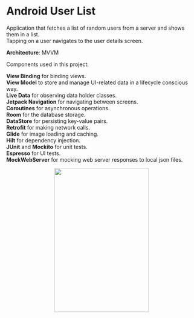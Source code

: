 # Android User List

Application that fetches a list of random users from a server and shows them in a list.  
Tapping on a user navigates to the user details screen.

<b>Architecture</b>: MVVM

Components used in this project:

<b>View Binding</b> for binding views.  
<b>View Model</b> to store and manage UI-related data in a lifecycle conscious way.  
<b>Live Data</b> for observing data holder classes.  
<b>Jetpack Navigation</b> for navigating between screens.  
<b>Coroutines</b> for asynchronous operations.  
<b>Room</b> for the database storage.  
<b>DataStore</b> for persisting key-value pairs.  
<b>Retrofit</b> for making network calls.  
<b>Glide</b> for image loading and caching.  
<b>Hilt</b> for dependency injection.  
<b>JUnit</b> and <b>Mockito</b> for unit tests.  
<b>Espresso</b> for UI tests.  
<b>MockWebServer</b> for mocking web server responses to local json files.

<p align="center">
  <img height="380" width="250" src="https://user-images.githubusercontent.com/3593362/131844516-a32d55e5-a018-4709-bcd5-a0f673cc7e62.png">
</p>

